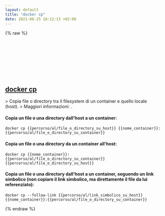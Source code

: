 ```yaml
---
layout: default
title: "docker cp"
date: 2021-06-25 18:12:13 +02:00
---
```

{% raw %}
<h2 id="docker-cp">
  <a href="/it/common/docker-cp.html">docker cp</a> <a href="#docker-cp"><svg class="icon">
    <use href="/assets/images/unicode_sprite.svg#link" />
  </svg></a>
</h2>
> Copia file o directory tra il filesystem di un container e quello locale (host).
> Maggiori informazioni: <https://docs.docker.com/engine/reference/commandline/cp>.

#### Copia un file o una directory dall'host a un container:
```shell
docker cp {{percorso/al/file_o_directory_su_host}} {{nome_container}}:{{percorso/al/file_o_directory_su_container}}
```
#### Copia un file o una directory da un container all'host:
```shell
docker cp {{nome_container}}:{{percorso/al/file_o_directory_su_container}} {{percorso/al/file_o_directory_su_host}}
```
#### Copia un file o una directory dall'host a un container, seguendo un link simbolico (non copiare il link simbolico, ma direttamente il file da lui referenziato):
```shell
docker cp --follow-link {{percorso/al/link_simbolico_su_host}} {{nome_container}}:{{percorso/al/file_o_directory_su_container}}
```
{% endraw %}